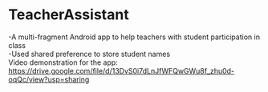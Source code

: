 # TeacherAssistant
-A multi-fragment Android app to help teachers with student participation in class</br>
-Used shared preference to store student names</br>
Video demonstration for the app: https://drive.google.com/file/d/13DvS0i7dLnJfWFQwGWu8f_zhu0d-oqQc/view?usp=sharing
